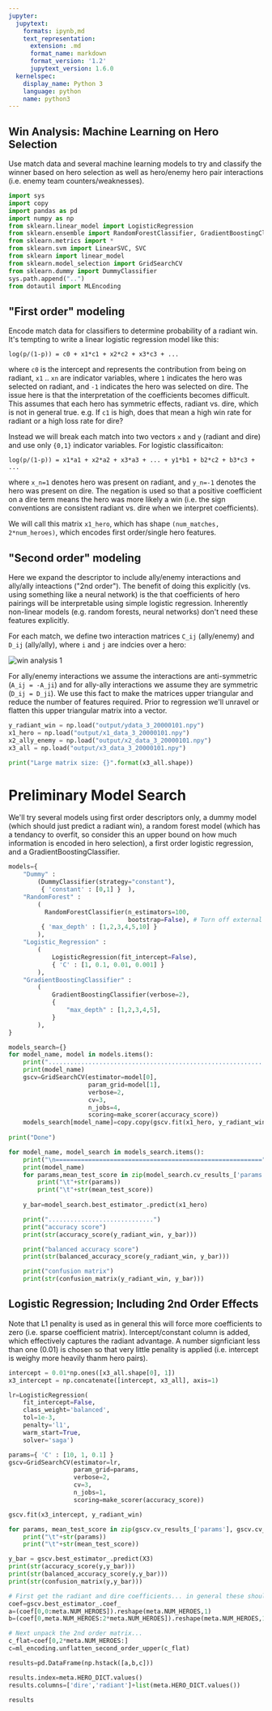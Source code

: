 ```yaml
---
jupyter:
  jupytext:
    formats: ipynb,md
    text_representation:
      extension: .md
      format_name: markdown
      format_version: '1.2'
      jupytext_version: 1.6.0
  kernelspec:
    display_name: Python 3
    language: python
    name: python3
---
```


## Win Analysis: Machine Learning on Hero Selection

Use match data and several machine learning models to try and classify the winner based on hero selection 
as well as hero/enemy hero pair interactions (i.e. enemy team counters/weaknesses).

```python
import sys
import copy
import pandas as pd
import numpy as np
from sklearn.linear_model import LogisticRegression
from sklearn.ensemble import RandomForestClassifier, GradientBoostingClassifier
from sklearn.metrics import *
from sklearn.svm import LinearSVC, SVC
from sklearn import linear_model
from sklearn.model_selection import GridSearchCV
from sklearn.dummy import DummyClassifier
sys.path.append("..")
from dotautil import MLEncoding
```

## "First order" modeling

Encode match data for classifiers to determine probability of a radiant win. It's tempting to write a linear logistic regression model like this:

`log(p/(1-p)) = c0 + x1*c1 + x2*c2 + x3*c3 + ... `

where `c0` is the intercept and represents the contribution from being on radiant, `x1` .. `xn` are indicator variables, 
where `1` indicates the hero was selected on radiant, and `-1` indicates the hero was selected on dire. The issue here 
is that the interpretation of the coefficients becomes difficult. This assumes that each hero has symmetric effects, radiant vs. dire, which is not in general true. e.g. If `c1` is high, does that mean a high win rate for radiant or a high loss rate for dire?

Instead we will break each match into two vectors `x` and `y` (radiant and dire) and use only `{0,1}` indicator variables. For logistic classificaiton:

`log(p/(1-p)) = x1*a1 + x2*a2 + x3*a3 + ... + y1*b1 + b2*c2 + b3*c3 + ...`

where `x_n=1` denotes hero was present on radiant, and `y_n=-1` denotes the hero was present on dire. The negation is used so  that a positive coefficient on a dire term means the hero was more likely a win (i.e. the sign conventions are consistent radiant vs. dire when we interpret coefficients).

We will call this matrix `x1_hero`, which has shape `(num_matches, 2*num_heroes)`, which encodes first order/single hero features.

## "Second order" modeling

Here we expand the descriptor to include ally/enemy interactions and ally/ally inteactions ("2nd order"). The benefit of doing this explicitly (vs. using something like a neural network) is the that coefficients of hero pairings will be interpretable using simple logistic regression. Inherently non-linear models (e.g. random forests, neural networks) don't need these features explicitly.

For each match, we define two interaction matrices `C_ij` (ally/enemy) and `D_ij` (ally/ally), where `i` and `j` are indcies over a hero:

![win analysis 1](win_analysis_interactions1.png)

For ally/enemy interactions we assume the interactions are anti-symmetric (`A_ij = -A_ji`) and for ally-ally interactions we assume they are symmetric (`D_ij = D_ji`). We use this fact to make the matrices upper triangular and reduce the number of features required. Prior to regression we'll unravel or flatten this upper triangular matrix into a vector.

```python
y_radiant_win = np.load("output/ydata_3_20000101.npy")
x1_hero = np.load("output/x1_data_3_20000101.npy")
x2_ally_enemy = np.load("output/x2_data_3_20000101.npy")
x3_all = np.load("output/x3_data_3_20000101.npy")

print("Large matrix size: {}".format(x3_all.shape))
```

# Preliminary Model Search

We'll try several models using first order descriptors only, a dummy model (which should just predict a radiant win), a random forest model (which has a tendancy to overfit, so consider this an upper bound on how much information is encoded in hero selection), a first order logistic regression, and a GradientBoostingClassifier.

```python
models={
    "Dummy" : 
        (DummyClassifier(strategy="constant"),
         { 'constant' : [0,1] }  ),
    "RandomForest" :
        (           
          RandomForestClassifier(n_estimators=100,
                                 bootstrap=False), # Turn off external CV
         { 'max_depth' : [1,2,3,4,5,10] }
        ),
    "Logistic_Regression" :
        (
            LogisticRegression(fit_intercept=False),
            { 'C' : [1, 0.1, 0.01, 0.001] }
        ),
    "GradientBoostingClassifier" :
        (
            GradientBoostingClassifier(verbose=2),
            {                
                "max_depth" : [1,2,3,4,5],
            }
        ),    
}
```

```python
models_search={}
for model_name, model in models.items():
    print("............................................................")
    print(model_name)
    gscv=GridSearchCV(estimator=model[0], 
                      param_grid=model[1],
                      verbose=2,
                      cv=3,
                      n_jobs=4,
                      scoring=make_scorer(accuracy_score))
    models_search[model_name]=copy.copy(gscv.fit(x1_hero, y_radiant_win))
        
print("Done")
```

```python
for model_name, model_search in models_search.items():
    print("\n=========================================================")
    print(model_name)
    for params,mean_test_score in zip(model_search.cv_results_['params'], model_search.cv_results_['mean_test_score']):    
        print("\t"+str(params))
        print("\t"+str(mean_test_score))
        
    y_bar=model_search.best_estimator_.predict(x1_hero)

    print(".............................")
    print("accuracy score")
    print(str(accuracy_score(y_radiant_win, y_bar)))

    print("balanced accuracy score")
    print(str(balanced_accuracy_score(y_radiant_win, y_bar)))

    print("confusion matrix")
    print(str(confusion_matrix(y_radiant_win, y_bar)))
```
## Logistic Regression; Including 2nd Order Effects

Note that L1 penality is used as in general this will force more coefficients to zero (i.e. sparse coefficient matrix). Intercept/constant column is added, which effectively captures the radiant advantage. A number signficiant less than one (0.01) is chosen so that very little penality is applied (i.e. intercept is weighy more heavily thanm hero pairs).

```python
intercept = 0.01*np.ones([x3_all.shape[0], 1])
x3_intercept = np.concatenate([intercept, x3_all], axis=1)
```

```python
lr=LogisticRegression(
    fit_intercept=False,
    class_weight='balanced',
    tol=1e-3,
    penalty='l1',
    warm_start=True,
    solver='saga')

params={ 'C' : [10, 1, 0.1] }
gscv=GridSearchCV(estimator=lr, 
                  param_grid=params,                  
                  verbose=2,
                  cv=3,
                  n_jobs=1,
                  scoring=make_scorer(accuracy_score))

gscv.fit(x3_intercept, y_radiant_win)
```

```python
for params, mean_test_score in zip(gscv.cv_results_['params'], gscv.cv_results_['mean_test_score']):    
    print("\t"+str(params))
    print("\t"+str(mean_test_score))

y_bar = gscv.best_estimator_.predict(X3)
print(str(accuracy_score(y,y_bar)))
print(str(balanced_accuracy_score(y,y_bar)))
print(str(confusion_matrix(y,y_bar)))
```

```python
# First get the radiant and dire coefficients... in general these should be similar
coef=gscv.best_estimator_.coef_
a=(coef[0,0:meta.NUM_HEROES]).reshape(meta.NUM_HEROES,1)
b=(coef[0,meta.NUM_HEROES:2*meta.NUM_HEROES]).reshape(meta.NUM_HEROES,1)
```

```python
# Next unpack the 2nd order matrix...
c_flat=coef[0,2*meta.NUM_HEROES:]
c=ml_encoding.unflatten_second_order_upper(c_flat)
```

```python
results=pd.DataFrame(np.hstack([a,b,c]))
```

```python
results.index=meta.HERO_DICT.values()
results.columns=['dire','radiant']+list(meta.HERO_DICT.values())
```

```python
results
```

```python

```
